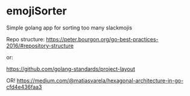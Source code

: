 # emojiSorter
Simple golang app for sorting too many slackmojis


Repo structure: https://peter.bourgon.org/go-best-practices-2016/#repository-structure

or:

https://github.com/golang-standards/project-layout

OR!
https://medium.com/@matiasvarela/hexagonal-architecture-in-go-cfd4e436faa3
